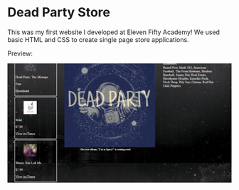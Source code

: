 # Dead Party Store

This was my first website I developed at Eleven Fifty Academy! We used basic HTML and CSS to create single page store applications.

Preview:

![alt text](https://github.com/nathanjrice/nathanjrice.github.io/blob/master/img/portfolio/fullsize/DP.PNG)
